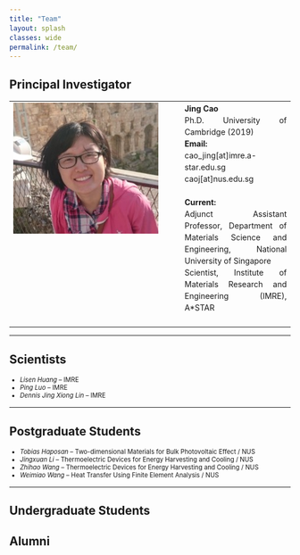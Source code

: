 ```yaml
---
title: "Team"
layout: splash
classes: wide
permalink: /team/
---
```


<h2>Principal Investigator</h2>

<table>
<tr>
  <td width="280" style="vertical-align:top; padding-right:20px;">
    <img src="/assets/images/Cao_Jing.jpg" alt="Jing Cao" width="260"/>
  </td>
  <td style="text-align:justify; line-height:1.5;">
    <strong>Jing Cao</strong><br>
    Ph.D. University of Cambridge (2019) <br>
    <strong>Email:</strong> <br> cao_jing[at]imre.a-star.edu.sg <br> caoj[at]nus.edu.sg<br><br>
    <strong>Current:</strong><br>
    Adjunct Assistant Professor, Department of Materials Science and Engineering, National University of Singapore<br>
    Scientist, Institute of Materials Research and Engineering (IMRE), A*STAR<br><br>
  </td>
</tr>
</table>

---

## Scientists

<div style="font-size:80%">
<ul>
  <li><em>Lisen Huang</em> – IMRE</li>
  <li><em>Ping Luo</em> – IMRE</li>
  <li><em>Dennis Jing Xiong Lin</em> – IMRE</li>
</ul>
</div>

---

## Postgraduate Students

<div style="font-size:80%">
<ul>
  <li><em>Tobias Haposan</em> – Two-dimensional Materials for Bulk Photovoltaic Effect / NUS</li>
  <li><em>Jingxuan Li</em> – Thermoelectric Devices for Energy Harvesting and Cooling / NUS</li>
  <li><em>Zhihao Wang</em> – Thermoelectric Devices for Energy Harvesting and Cooling / NUS</li>
  <li><em>Weimiao Wang</em> – Heat Transfer Using Finite Element Analysis / NUS</li>
</ul>
</div>

---

## Undergraduate Students

<div style="font-size:80%">
<ul>
</ul>
</div>

## Alumni
<div style="font-size:80%">
<ul>
</ul>
</div>